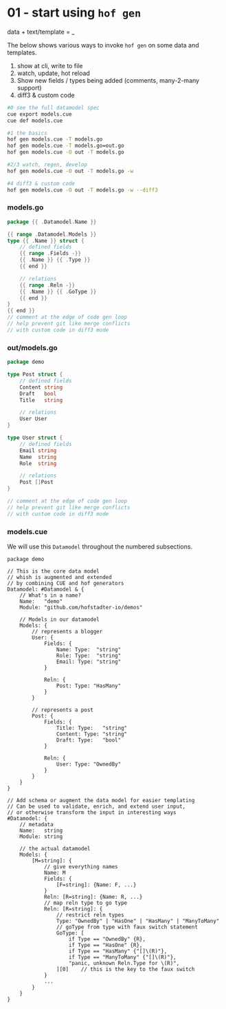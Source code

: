 # 01 - start using `hof gen`

data + text/template = _

The below shows various ways to invoke
`hof gen` on some data and templates.

1. show at cli, write to file
1. watch, update, hot reload
1. Show new fields / types being added (comments, many-2-many support)
1. diff3 & custom code

```sh
#0 see the full datamodel spec
cue export models.cue
cue def models.cue

#1 the basics
hof gen models.cue -T models.go
hof gen models.cue -T models.go=out.go
hof gen models.cue -O out -T models.go

#2/3 watch, regen, develop
hof gen models.cue -O out -T models.go -w

#4 diff3 & custom code
hof gen models.cue -O out -T models.go -w --diff3
```

### models.go

<!--
cat adhoc-to-module/01/models.go
-->

```go
package {{ .Datamodel.Name }}

{{ range .Datamodel.Models }}
type {{ .Name }} struct {
	// defined fields
	{{ range .Fields -}}
	{{ .Name }} {{ .Type }}
	{{ end }}

	// relations
	{{ range .Reln -}}
	{{ .Name }} {{ .GoType }}
	{{ end }}
}
{{ end }}
// comment at the edge of code gen loop
// help prevent git like merge conflicts
// with custom code in diff3 mode
```

### out/models.go

<!--
cat adhoc-to-module/01/out/models.go
-->

```go
package demo

type Post struct {
	// defined fields
	Content string
	Draft   bool
	Title   string

	// relations
	User User
}

type User struct {
	// defined fields
	Email string
	Name  string
	Role  string

	// relations
	Post []Post
}

// comment at the edge of code gen loop
// help prevent git like merge conflicts
// with custom code in diff3 mode
```

### models.cue

We will use this `Datamodel` throughout the numbered subsections.

<!--
cat adhoc-to-module/01/models.cue
-->

```cue
package demo

// This is the core data model
// whish is augmented and extended
// by combining CUE and hof generators
Datamodel: #Datamodel & {
	// What's in a name?
	Name:   "demo"
	Module: "github.com/hofstadter-io/demos"

	// Models in our datamodel
	Models: {
		// represents a blogger
		User: {
			Fields: {
				Name: Type:  "string"
				Role: Type:  "string"
				Email: Type: "string"
			}

			Reln: {
				Post: Type: "HasMany"
			}
		}

		// represents a post
		Post: {
			Fields: {
				Title: Type:   "string"
				Content: Type: "string"
				Draft: Type:   "bool"
			}

			Reln: {
				User: Type: "OwnedBy"
			}
		}
	}
}

// Add schema or augment the data model for easier templating
// Can be used to validate, enrich, and extend user input,
// or otherwise transform the input in interesting ways
#Datamodel: {
	// metadata
	Name:   string
	Module: string

	// the actual datamodel
	Models: {
		[M=string]: {
			// give everything names
			Name: M
			Fields: {
				[F=string]: {Name: F, ...}
			}
			Reln: [R=string]: {Name: R, ...}
			// map reln type to go type
			Reln: [R=string]: {
				// restrict reln types
				Type: "OwnedBy" | "HasOne" | "HasMany" | "ManyToMany"
				// goType from type with faux switch statement
				GoType: [
					if Type == "OwnedBy" {R},
					if Type == "HasOne" {R},
					if Type == "HasMany" {"[]\(R)"},
					if Type == "ManyToMany" {"[]\(R)"},
					"panic, unknown Reln.Type for \(R)",
				][0]    // this is the key to the faux switch
			}
			...
		}
	}
}
```
